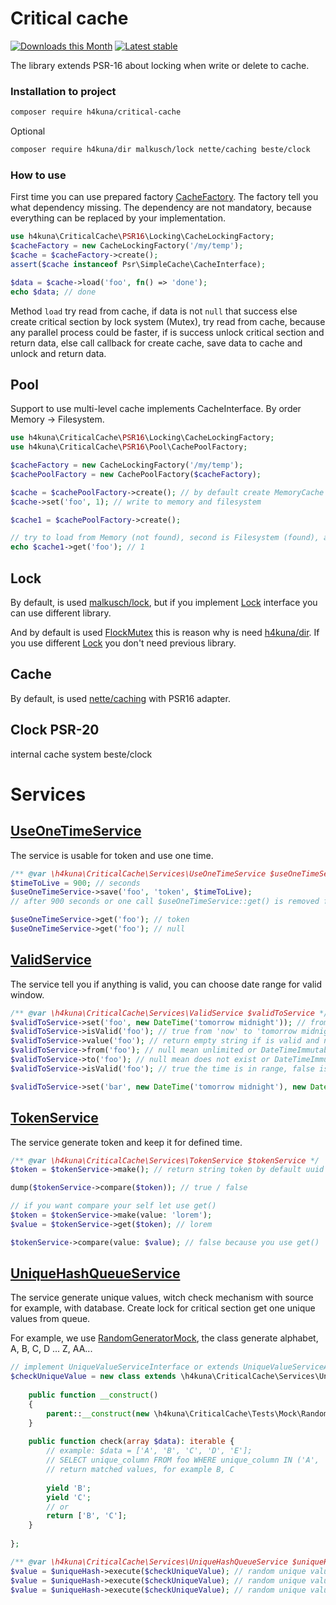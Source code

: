 # Critical cache

[![Downloads this Month](https://img.shields.io/packagist/dm/h4kuna/critical-cache.svg)](https://packagist.org/packages/h4kuna/critical-cache)
[![Latest stable](https://img.shields.io/packagist/v/h4kuna/critical-cache.svg)](https://packagist.org/packages/h4kuna/critical-cache)

The library extends PSR-16 about locking when write or delete to cache.

### Installation to project
```bash
composer require h4kuna/critical-cache
```
Optional
```bash
composer require h4kuna/dir malkusch/lock nette/caching beste/clock
```

### How to use
First time you can use prepared factory [CacheFactory](./src/CacheFactory.php). The factory tell you what dependency missing. The dependency are not mandatory, because everything can be replaced by your implementation.

```php
use h4kuna\CriticalCache\PSR16\Locking\CacheLockingFactory;
$cacheFactory = new CacheLockingFactory('/my/temp');
$cache = $cacheFactory->create();
assert($cache instanceof Psr\SimpleCache\CacheInterface);

$data = $cache->load('foo', fn() => 'done');
echo $data; // done
```

Method `load` try read from cache, if data is not `null` that success else create critical section by lock system (Mutex), try read from cache, because any parallel process could be faster, if is success unlock critical section and return data, else call callback for create cache, save data to cache and unlock and return data.

## Pool
Support to use multi-level cache implements CacheInterface. By order Memory -> Filesystem.


```php
use h4kuna\CriticalCache\PSR16\Locking\CacheLockingFactory;
use h4kuna\CriticalCache\PSR16\Pool\CachePoolFactory;

$cacheFactory = new CacheLockingFactory('/my/temp');
$cachePoolFactory = new CachePoolFactory($cacheFactory);

$cache = $cachePoolFactory->create(); // by default create MemoryCache and FileSystem. You can choose redis, memcache.
$cache->set('foo', 1); // write to memory and filesystem

$cache1 = $cachePoolFactory->create();

// try to load from Memory (not found), second is Filesystem (found), and save to Memory, return result. 
echo $cache1->get('foo'); // 1 
```


## Lock
By default, is used [malkusch/lock](//github.com/php-lock/lock), but if you implement [Lock](src/Lock/Lock.php) interface you can use different library.

And by default is used [FlockMutex](//github.com/php-lock/lock/blob/master/classes/mutex/FlockMutex.php) this is reason why is need [h4kuna/dir](//github.com/h4kuna/dir). If you use different [Lock](//github.com/php-lock/lock/tree/master/classes/mutex) you don't need previous library.

## Cache
By default, is used [nette/caching](//github.com/nette/caching) with PSR16 adapter.

## Clock PSR-20
internal cache system beste/clock

# Services

## [UseOneTimeService](src/Services/UseOneTimeService.php)

The service is usable for token and use one time.

```php
/** @var \h4kuna\CriticalCache\Services\UseOneTimeService $useOneTimeService */
$timeToLive = 900; // seconds
$useOneTimeService->save('foo', 'token', $timeToLive);
// after 900 seconds or one call $useOneTimeService::get() is removed from cache 

$useOneTimeService->get('foo'); // token
$useOneTimeService->get('foo'); // null
```

## [ValidService](src/Services/ValidService.php)

The service tell you if anything is valid, you can choose date range for valid window.

```php
/** @var \h4kuna\CriticalCache\Services\ValidService $validToService */
$validToService->set('foo', new DateTime('tomorrow midnight')); // from is null it is mean now
$validToService->isValid('foo'); // true from 'now' to 'tomorrow midnight'
$validToService->value('foo'); // return empty string if is valid and null if is invalid
$validToService->from('foo'); // null mean unlimited or DateTimeImmutable
$validToService->to('foo'); // null mean does not exist or DateTimeImmutable
$validToService->isValid('foo'); // true the time is in range, false is out of range

$validToService->set('bar', new DateTime('tomorrow midnight'), new DateTime('+5 minutes'), 'lorem'); // the string 'lorem' it will be a valid after 5 minutes
```

## [TokenService](src/Services/TokenService.php)

The service generate token and keep it for defined time.

```php
/** @var \h4kuna\CriticalCache\Services\TokenService $tokenService */
$token = $tokenService->make(); // return string token by default uuid v4

dump($tokenService->compare($token)); // true / false

// if you want compare your self let use get()
$token = $tokenService->make(value: 'lorem');
$value = $tokenService->get($token); // lorem

$tokenService->compare(value: $value); // false because you use get()
```

## [UniqueHashQueueService](src/Services/UniqueHashQueueService.php)

The service generate unique values, witch check mechanism with source for example, with database. Create lock for critical section get one unique values from queue.

For example, we use [RandomGeneratorMock](tests/src/Mock/RandomGeneratorMock.php), the class generate alphabet, A, B, C, D ... Z, AA...

```php
// implement UniqueValueServiceInterface or extends UniqueValueServiceAbstract
$checkUniqueValue = new class extends \h4kuna\CriticalCache\Services\UniqueValueServiceAbstract {
    
    public function __construct() 
    {
        parent::__construct(new \h4kuna\CriticalCache\Tests\Mock\RandomGeneratorMock());
    }
    
    public function check(array $data): iterable {
        // example: $data = ['A', 'B', 'C', 'D', 'E'];
        // SELECT unique_column FROM foo WHERE unique_column IN ('A', 'B', 'C');
        // return matched values, for example B, C
        
        yield 'B';
        yield 'C';
        // or
        return ['B', 'C'];
    }
   
};

/** @var \h4kuna\CriticalCache\Services\UniqueHashQueueService $uniqueHash */
$value = $uniqueHash->execute($checkUniqueValue); // random unique value, A
$value = $uniqueHash->execute($checkUniqueValue); // random unique value, D
$value = $uniqueHash->execute($checkUniqueValue); // random unique value, E
```


